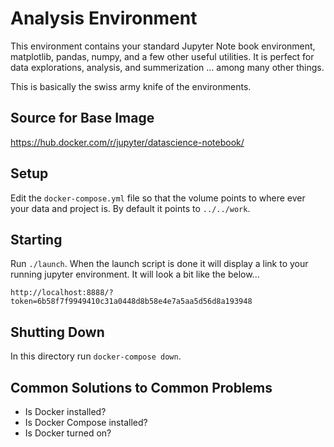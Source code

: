 # Analysis Environment

This environment contains your standard Jupyter Note book environment, matplotlib, pandas, numpy, and a few other useful utilities. It is perfect for data explorations, analysis, and summerization ... among many other things.

This is basically the swiss army knife of the environments.

## Source for Base Image

https://hub.docker.com/r/jupyter/datascience-notebook/

## Setup

Edit the `docker-compose.yml` file so that the volume points to where ever your data and project is. By default it points to `../../work`.

## Starting

Run `./launch`. When the launch script is done it will display a link to your running jupyter environment. It will look a bit like the below...

`http://localhost:8888/?token=6b58f7f9949410c31a0448d8b58e4e7a5aa5d56d8a193948`

## Shutting Down

In this directory run `docker-compose down`.

## Common Solutions to Common Problems
- Is Docker installed?
- Is Docker Compose installed?
- Is Docker turned on?
